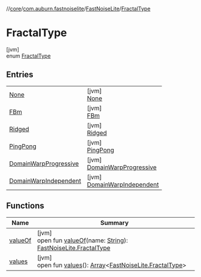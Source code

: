 //[core](../../../../index.md)/[com.auburn.fastnoiselite](../../index.md)/[FastNoiseLite](../index.md)/[FractalType](index.md)

# FractalType

[jvm]\
enum [FractalType](index.md)

## Entries

| | |
|---|---|
| [None](-none/index.md) | [jvm]<br>[None](-none/index.md) |
| [FBm](-f-bm/index.md) | [jvm]<br>[FBm](-f-bm/index.md) |
| [Ridged](-ridged/index.md) | [jvm]<br>[Ridged](-ridged/index.md) |
| [PingPong](-ping-pong/index.md) | [jvm]<br>[PingPong](-ping-pong/index.md) |
| [DomainWarpProgressive](-domain-warp-progressive/index.md) | [jvm]<br>[DomainWarpProgressive](-domain-warp-progressive/index.md) |
| [DomainWarpIndependent](-domain-warp-independent/index.md) | [jvm]<br>[DomainWarpIndependent](-domain-warp-independent/index.md) |

## Functions

| Name | Summary |
|---|---|
| [valueOf](value-of.md) | [jvm]<br>open fun [valueOf](value-of.md)(name: [String](https://docs.oracle.com/javase/8/docs/api/java/lang/String.html)): [FastNoiseLite.FractalType](index.md) |
| [values](values.md) | [jvm]<br>open fun [values](values.md)(): [Array](https://kotlinlang.org/api/latest/jvm/stdlib/kotlin/-array/index.html)&lt;[FastNoiseLite.FractalType](index.md)&gt; |
